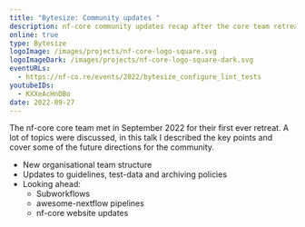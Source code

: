 ```yaml
---
title: "Bytesize: Community updates "
description: nf-core community updates recap after the core team retreat
online: true
type: Bytesize
logoImage: /images/projects/nf-core-logo-square.svg
logoImageDark: /images/projects/nf-core-logo-square-dark.svg
eventURLs:
  - https://nf-co.re/events/2022/bytesize_configure_lint_tests
youtubeIDs:
  - KXXeAcHnDBo
date: 2022-09-27
---
```


The nf-core core team met in September 2022 for their first ever retreat.
A lot of topics were discussed, in this talk I described the key points and cover some of the future directions for the community.

- New organisational team structure
- Updates to guidelines, test-data and archiving policies
- Looking ahead:
  - Subworkflows
  - awesome-nextflow pipelines
  - nf-core website updates
